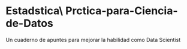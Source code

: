 # Estadstica\ Prctica-para-Ciencia-de-Datos
Un cuaderno de apuntes para mejorar la habilidad como Data Scientist 
